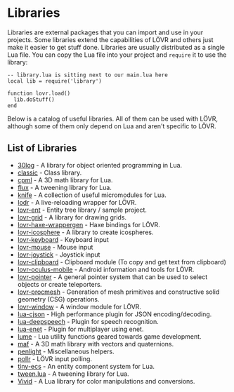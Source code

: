 Libraries
===

Libraries are external packages that you can import and use in your projects.  Some libraries extend
the capabilities of LÖVR and others just make it easier to get stuff done.  Libraries are usually
distributed as a single Lua file.  You can copy the Lua file into your project and `require` it to
use the library:

```
-- library.lua is sitting next to our main.lua here
local lib = require('library')

function lovr.load()
  lib.doStuff()
end
```

Below is a catalog of useful libraries.  All of them can be used with LÖVR, although some of them
only depend on Lua and aren't specific to LÖVR.

List of Libraries
---

- [30log](https://github.com/Yonaba/30log) - A library for object oriented programming in Lua.
- [classic](https://github.com/rxi/classic) - Class library.
- [cpml](https://github.com/excessive/cpml) - A 3D math library for Lua.
- [flux](https://github.com/rxi/flux) - A tweening library for Lua.
- [knife](https://github.com/airstruck/knife) - A collection of useful micromodules for Lua.
- [lodr](https://github.com/mcclure/lodr) - A live-reloading wrapper for LÖVR.
- [lovr-ent](https://github.com/mcclure/lovr-ent) - Entity tree library / sample project.
- [lovr-grid](https://github.com/bjornbytes/lovr-grid) - A library for drawing grids.
- [lovr-haxe-wrappergen](https://github.com/excessive/lovr-haxe-wrappergen) - Haxe bindings for LÖVR.
- [lovr-icosphere](https://github.com/bjornbytes/lovr-icosphere) - A library to create icospheres.
- [lovr-keyboard](https://github.com/bjornbytes/lovr-keyboard) - Keyboard input
- [lovr-mouse](https://github.com/bjornbytes/lovr-mouse) - Mouse input
- [lovr-joystick](https://github.com/Rabios/lovr-joystick) - Joystick input
- [lovr-clipboard](https://github.com/Rabios/lovr-clipboard) - Clipboard module (To copy and get text from clipboard)
- [lovr-oculus-mobile](https://github.com/mcclure/lovr-oculus-mobile) - Android information and
  tools for LÖVR.
- [lovr-pointer](https://github.com/bjornbytes/lovr-pointer) - A general pointer system that can be
  used to select objects or create teleporters.
- [lovr-procmesh](http://github.com/jmiskovic/lovr-procmesh) - Generation of mesh primitives and
  constructive solid geometry (CSG) operations.
- [lovr-window](https://github.com/Papaew/lovr-window) - A window module for LÖVR.
- [lua-cjson](https://github.com/bjornbytes/lua-cjson) - High performance plugin for JSON
  encoding/decoding.
- [lua-deepspeech](https://github.com/bjornbytes/lua-deepspeech) - Plugin for speech recognition.
- [lua-enet](https://github.com/bjornbytes/lua-enet) - Plugin for multiplayer using enet.
- [lume](https://github.com/rxi/lume) - Lua utility functions geared towards game development.
- [maf](https://github.com/bjornbytes/maf) - A 3D math library with vectors and quaternions.
- [penlight](https://github.com/lunarmodules/Penlight) - Miscellaneous helpers.
- [pollr](https://github.com/ulydev/pollr) - LÖVR input polling.
- [tiny-ecs](https://github.com/bakpakin/tiny-ecs) - An entity component system for Lua.
- [tween.lua](https://github.com/kikito/tween.lua) - A tweening library for Lua.
- [Vivid](https://github.com/WetDesertRock/vivid) - A Lua library for color manipulations and
  conversions.
